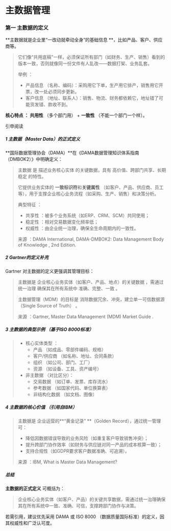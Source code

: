 # 主数据管理

### 第一 主数据的定义

**主数据就是企业里“一改动就牵动全身”的基础信息 **，比如产品、客户、供应商等。

> 它们像“共用底稿”一样，必须保证所有部门（如财务、生产、销售）看到的版本一致，否则就像同一份文件有人乱改——数据打架、业务乱套。 
>
> 举例 ：
>
> - 产品信息 （名称、编码）：采购用它下单，生产用它排产，销售用它开票，改一处必须同步更新。 
> - 客户信息 （地址、联系人）：销售、物流、财务都依赖它，地址错了可能货发错、款收不到。

 **核心特点 ： 共用性** （多个部门用） + **一致性** （不能一个部门一个样）。



引申阅读

##### 1 主数据（Master Data）的正式定义 

**国际数据管理协会（DAMA）**在《DAMA数据管理知识体系指南（DMBOK2）》中明确定义：

> 主数据 是 描述业务核心实体 的关键数据，具有 高价值、跨部门共享、长期稳定 的特性。 
>
> 它提供业务实体的 **一致标识符**和**关键属性** （如客户、产品、供应商、员工等），用于支撑企业核心业务流程（如采购、生产、销售）和决策分析。 
>
> 典型特征 ： 
>
> - 共享性 ：被多个业务系统（如ERP、CRM、SCM）共同使用； 
> - 稳定性 ：相对交易数据变化频率低； 
> - 权威性 ：由企业统一治理，确保全生命周期内的一致性。 
>
> 来源 ：DAMA International, DAMA-DMBOK2: Data Management Body of Knowledge , 2nd Edition. 

##### 2 Gartner的定义补充 

Gartner 对主数据的定义更强调其管理目标： 

> 主数据是 企业核心业务实体（如客户、产品、地点）的关键数据 ，需通过 统一治理 确保其在所有系统中 准确、完整、一致 。 
>
> 主数据管理（MDM）的目标是 消除数据冗余、冲突，建立单一可信数据源（Single Source of Truth） 。 
>
> 来源 ：Gartner, Master Data Management (MDM) Market Guide . 

##### 3 主数据的典型示例 （基于ISO 8000标准） 

> - 核心实体类型 ： 
>   - 产品 （如成品、零部件编码、规格） 
>   - 客户/供应商 （如名称、地址、合同条款） 
>   - 组织 （如公司、部门、工厂） 
>   - 资源 （如设备、工具、资产编号） 
> - 非主数据 （对比区分）： 
>   - 交易数据 （如订单、发票、库存流水） 
>   - 参考数据 （如国家代码、单位换算表） 
>   - 非结构化数据 （如文档、图像）

##### 4 主数据的核心价值 （引用自IBM） 

> 主数据是 企业运营的**“黄金记录” **（Golden Record），通过统一管理可： 
>
> - 降低因数据错误导致的业务风险（如重复客户导致销售冲突）；
> -  提升跨部门协作效率（如财务与供应链对同一产品的成本核算一致）； 
> - 支持合规性（如GDPR要求客户数据准确、可追溯）。 
>
> 来源 ：IBM, What is Master Data Management?

##### 总结 

**主数据的正式定义** 可概括为： 

> 企业核心业务实体（如客户、产品）的关键共享数据，需通过统一治理确保其在所有系统中一致、准确、可信，支撑跨部门协作与决策。 

若需引用，建议优先采用 DAMA 或 ISO 8000 （数据质量国际标准）的定义，因其权威性和广泛认可度。







